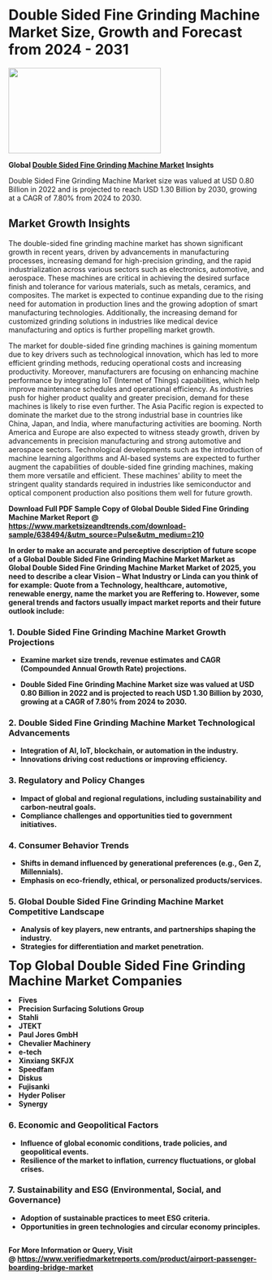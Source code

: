 <H1>Double Sided Fine Grinding Machine Market Size, Growth and Forecast from 2024 - 2031</H1><img class="aligncenter size-medium wp-image-584254" src="https://thirdeyenews.in/wp-content/uploads/2024/09/Global-Market-Research-300x168.jpeg" alt="" width="300" height="168" /><p><strong>Global&nbsp;<a href="https://www.marketsizeandtrends.com/download-sample/638494/&amp;utm_source=Pulse&amp;utm_medium=210">Double Sided Fine Grinding Machine Market</a> Insights</strong></p><p>Double Sided Fine Grinding Machine Market size was valued at USD 0.80 Billion in 2022 and is projected to reach USD 1.30 Billion by 2030, growing at a CAGR of 7.80% from 2024 to 2030.</p><p><h2>Market Growth Insights</h2> <p>The double-sided fine grinding machine market has shown significant growth in recent years, driven by advancements in manufacturing processes, increasing demand for high-precision grinding, and the rapid industrialization across various sectors such as electronics, automotive, and aerospace. These machines are critical in achieving the desired surface finish and tolerance for various materials, such as metals, ceramics, and composites. The market is expected to continue expanding due to the rising need for automation in production lines and the growing adoption of smart manufacturing technologies. Additionally, the increasing demand for customized grinding solutions in industries like medical device manufacturing and optics is further propelling market growth.</p> <p><strong></strong></p> <p>The market for double-sided fine grinding machines is gaining momentum due to key drivers such as technological innovation, which has led to more efficient grinding methods, reducing operational costs and increasing productivity. Moreover, manufacturers are focusing on enhancing machine performance by integrating IoT (Internet of Things) capabilities, which help improve maintenance schedules and operational efficiency. As industries push for higher product quality and greater precision, demand for these machines is likely to rise even further. The Asia Pacific region is expected to dominate the market due to the strong industrial base in countries like China, Japan, and India, where manufacturing activities are booming. North America and Europe are also expected to witness steady growth, driven by advancements in precision manufacturing and strong automotive and aerospace sectors. Technological developments such as the introduction of machine learning algorithms and AI-based systems are expected to further augment the capabilities of double-sided fine grinding machines, making them more versatile and efficient. These machines' ability to meet the stringent quality standards required in industries like semiconductor and optical component production also positions them well for future growth. </p> <p><strong></p><p><span class=""><strong>Download Full PDF Sample Copy of Global Double Sided Fine Grinding Machine Market Report</strong> @ <a href="https://www.marketsizeandtrends.com/download-sample/638494/&amp;utm_source=Pulse&amp;utm_medium=210" target="_blank">https://www.marketsizeandtrends.com/download-sample/638494/&amp;utm_source=Pulse&amp;utm_medium=210</a></span></p><p>In order to make an accurate and perceptive description of future scope of a Global&nbsp;Double Sided Fine Grinding Machine Market Market as Global&nbsp;Double Sided Fine Grinding Machine Market Market of 2025, you need to describe a clear Vision &ndash; What Industry or Linda can you think of for example: Quote from a Technology, healthcare, automotive, renewable energy, name the market you are Reffering to. However, some general trends and factors usually impact market reports and their future outlook include:</p><h3>1.&nbsp;<strong>Double Sided Fine Grinding Machine Market Growth Projections</strong></h3><ul><li>Examine market size trends, revenue estimates and CAGR (Compounded Annual Growth Rate) projections.</li><li><p>Double Sided Fine Grinding Machine Market size was valued at USD 0.80 Billion in 2022 and is projected to reach USD 1.30 Billion by 2030, growing at a CAGR of 7.80% from 2024 to 2030.</p></li></ul><h3>2.&nbsp;<strong>Double Sided Fine Grinding Machine Market Technological Advancements</strong></h3><ul><li>Integration of AI, IoT, blockchain, or automation in the industry.</li><li>Innovations driving cost reductions or improving efficiency.</li></ul><h3>3.&nbsp;<strong>Regulatory and Policy Changes</strong></h3><ul><li>Impact of global and regional regulations, including sustainability and carbon-neutral goals.</li><li>Compliance challenges and opportunities tied to government initiatives.</li></ul><h3>4.&nbsp;<strong>Consumer Behavior Trends</strong></h3><ul><li>Shifts in demand influenced by generational preferences (e.g., Gen Z, Millennials).</li><li>Emphasis on eco-friendly, ethical, or personalized products/services.</li></ul><h3>5.&nbsp;<strong>Global Double Sided Fine Grinding Machine Market Competitive Landscape</strong></h3><ul><li>Analysis of key players, new entrants, and partnerships shaping the industry.</li><li>Strategies for differentiation and market penetration.</li></ul><p data-pm-slice="1 1 []"><span style="color: inherit; font-family: inherit; font-size: 25px;">Top Global Double Sided Fine Grinding Machine Market Companies</span></p><div class="" data-test-id=""><p><li>Fives</li><li> Precision Surfacing Solutions Group</li><li> Stahli</li><li> JTEKT</li><li> Paul Jores GmbH</li><li> Chevalier Machinery</li><li> e-tech</li><li> Xinxiang SKFJX</li><li> Speedfam</li><li> Diskus</li><li> Fujisanki</li><li> Hyder Poliser</li><li> Synergy</li></p></div><h3>6.&nbsp;<strong>Economic and Geopolitical Factors</strong></h3><ul><li>Influence of global economic conditions, trade policies, and geopolitical events.</li><li>Resilience of the market to inflation, currency fluctuations, or global crises.</li></ul><h3>7.&nbsp;<strong>Sustainability and ESG (Environmental, Social, and Governance)</strong></h3><ul><li>Adoption of sustainable practices to meet ESG criteria.</li><li>Opportunities in green technologies and circular economy principles.</li></ul><h2><strong style="font-size: 14px;">For More Information or Query, Visit @&nbsp;</strong><a style="background-color: #ffffff; font-size: 14px;" href="https://www.marketsizeandtrends.com/report/double-sided-fine-grinding-machine-market/" target="_blank">https://www.verifiedmarketreports.com/product/airport-passenger-boarding-bridge-market</a></h2>
